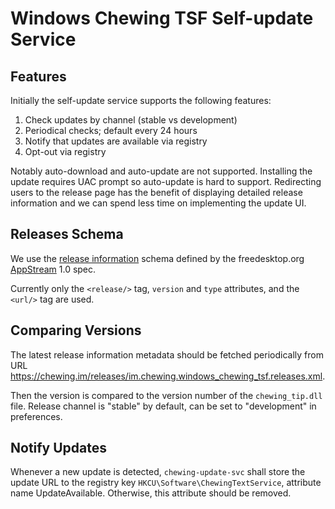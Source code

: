 # Windows Chewing TSF Self-update Service

## Features

Initially the self-update service supports the following features:

1. Check updates by channel (stable vs development)
2. Periodical checks; default every 24 hours
3. Notify that updates are available via registry
4. Opt-out via registry

Notably auto-download and auto-update are not supported. Installing the update
requires UAC prompt so auto-update is hard to support. Redirecting users to the
release page has the benefit of displaying detailed release information and we
can spend less time on implementing the update UI.

## Releases Schema

We use the [release information][1] schema defined by the freedesktop.org
[AppStream][2] 1.0 spec.

[1]: https://www.freedesktop.org/software/appstream/docs/sect-Metadata-Releases.html
[2]: https://www.freedesktop.org/software/appstream/docs/

Currently only the `<release/>` tag, `version` and `type` attributes, and the
`<url/>` tag are used.

## Comparing Versions

The latest release information metadata should be fetched periodically from URL
<https://chewing.im/releases/im.chewing.windows_chewing_tsf.releases.xml>.

Then the version is compared to the version number of the `chewing_tip.dll`
file. Release channel is "stable" by default, can be set to "development" in
preferences.

## Notify Updates

Whenever a new update is detected, `chewing-update-svc` shall store the update
URL to the registry key `HKCU\Software\ChewingTextService`, attribute name
UpdateAvailable. Otherwise, this attribute should be removed.
